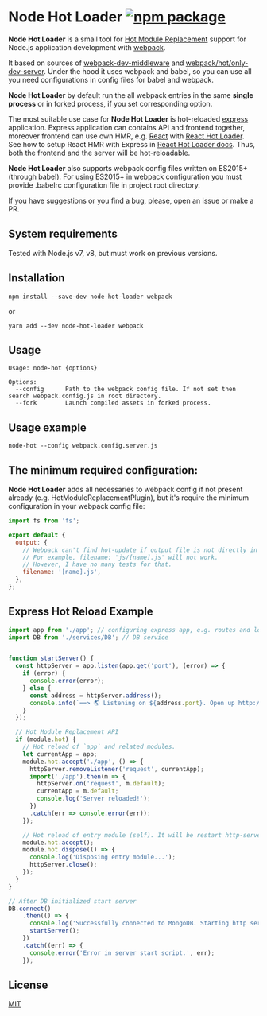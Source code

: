 # Node Hot Loader [![npm package](https://img.shields.io/npm/v/node-hot-loader.svg?style=flat-square)](https://www.npmjs.org/package/node-hot-loader)

**Node Hot Loader** is a small tool for [Hot Module Replacement](https://webpack.github.io/docs/hot-module-replacement.html) support for Node.js application development with [webpack](https://github.com/webpack/webpack).

It based on sources of [webpack-dev-middleware](https://github.com/webpack/webpack-dev-middleware) and [webpack/hot/only-dev-server](https://github.com/webpack/webpack).
Under the hood it uses webpack and babel, so you can use all you need configurations in config files for babel and webpack.

**Node Hot Loader** by default run the all webpack entries in the same **single process** or in forked process, if you set corresponding option.

The most suitable use case for **Node Hot Loader** is hot-reloaded [express](http://expressjs.com/) application.
Express application can contains API and frontend together, moreover frontend can use own HMR, e.g. [React](https://facebook.github.io/react/) with [React Hot Loader](https://github.com/gaearon/react-hot-loader).
See how to setup React HMR with Express in [React Hot Loader docs](https://github.com/gaearon/react-hot-loader/tree/master/docs#starter-kit).
Thus, both the frontend and the server will be hot-reloadable.

**Node Hot Loader** also supports webpack config files written on ES2015+ (through babel).
For using ES2015+ in webpack configuration you must provide .babelrc configuration file in project root directory.

If you have suggestions or you find a bug, please, open an issue or make a PR.

## System requirements

Tested with Node.js v7, v8, but must work on previous versions.

## Installation

```
npm install --save-dev node-hot-loader webpack
```
or
```
yarn add --dev node-hot-loader webpack
```

## Usage

```
Usage: node-hot {options}

Options:
  --config      Path to the webpack config file. If not set then search webpack.config.js in root directory.
  --fork        Launch compiled assets in forked process.
```

## Usage example
```
node-hot --config webpack.config.server.js
```

## The minimum required configuration:

**Node Hot Loader** adds all necessaries to webpack config if not present already (e.g. HotModuleReplacementPlugin),
but it's require the minimum configuration in your webpack config file:

```javascript
import fs from 'fs';

export default {
  output: {
    // Webpack can't find hot-update if output file is not directly in output.path.
    // For example, filename: 'js/[name].js' will not work.
    // However, I have no many tests for that.
    filename: '[name].js',
  },
};
```

## Express Hot Reload Example

```javascript
import app from './app'; // configuring express app, e.g. routes and logic
import DB from './services/DB'; // DB service


function startServer() {
  const httpServer = app.listen(app.get('port'), (error) => {
    if (error) {
      console.error(error);
    } else {
      const address = httpServer.address();
      console.info(`==> 🌎 Listening on ${address.port}. Open up http://localhost:${address.port}/ in your browser.`);
    }
  });

  // Hot Module Replacement API
  if (module.hot) {
    // Hot reload of `app` and related modules.
    let currentApp = app;
    module.hot.accept('./app', () => {
      httpServer.removeListener('request', currentApp);
      import('./app').then(m => {
        httpServer.on('request', m.default);
        currentApp = m.default;
        console.log('Server reloaded!');
      })
      .catch(err => console.error(err));
    });

    // Hot reload of entry module (self). It will be restart http-server.
    module.hot.accept();
    module.hot.dispose(() => {
      console.log('Disposing entry module...');
      httpServer.close();
    });
  }
}

// After DB initialized start server
DB.connect()
    .then(() => {
      console.log('Successfully connected to MongoDB. Starting http server...');
      startServer();
    })
    .catch((err) => {
      console.error('Error in server start script.', err);
    });
```

## License

[MIT](https://opensource.org/licenses/mit-license.php)
